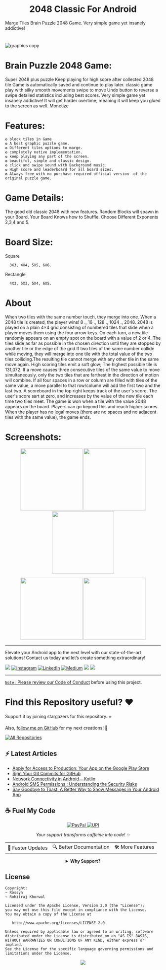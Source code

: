<p align="center">
  <h1 align="center">2048 Classic For Android</h1>
  
 Marge Tiles Brain Puzzle 2048 Game. Very simple game yet insanely addictive!
  

# 
![graphics copy](https://play-lh.googleusercontent.com/rtVpupsFXuIF83hHqlPCUIHa1d_D9YhinfzsuC7IOQtXOKZJSCgIfAMKuevq2p8KyRWd=w2560-h1440)

  
# Brain Puzzle 2048 Game:
Super 2048 plus puzzle Keep playing for high score after collected 2048 tile Game is automatically saved and continue to play later.
classic game play with silky smooth movements swipe to move Undo button to reverse a swipe detailed statistics including best scores.
Very simple game yet insanely addictive! It will get harder overtime, meaning it will keep you glued to the screen as well.
Monetize 

     
# Features:
    ✪ block tiles in Game
    ✪ A best graphic puzzle game.
    ✪ Different tiles options to marge.
    ✪ completely native implementation.
    ✪ keep playing any part of the screen.
    ✪ beautiful, simple and classic design.
    ✪ click and swipe sound with Background music.
    ✪ High score and leaderboard for all board sizes.
    ✪ Always free with no purchase required official version  of the original puzzle game.
    
# Game Details:

The good old classic 2048 with new features.
Random Blocks will spawn in your Board.
Your Board Knows how to Shuffle.
Choose Different Exponents 2,3,4 and 5.





# Board Size:

 Square
 
      3X3, 4X4, 5X5, 6X6.
 Rectangle
 
      4X3, 5X3, 5X4, 6X5.


  
# About
When two tiles with the same number touch, they merge into one. When a 2048 tile is created, the player wins! 8 ., 16 ., 128 ., 1024 ., 2048.
2048 is played on a plain 4×4 grid,consisting of numbered tiles that slide when a player moves them using the four arrow keys. On each turn, a new tile randomly appears on an empty spot on the board with a value of 2 or 4. The tiles slide as far as possible in the chosen direction until they are stopped by another tile or the edge of the grid.If two tiles of the same number collide while moving, they will merge into one tile with the total value of the two tiles colliding.The resulting tile cannot merge with any other tile in the same move again. High scoring tiles emit a soft glow; The highest possible tile is 131,072. If a move causes three consecutive tiles of the same value to move simultaneously, only the two tiles that are farthest in the direction of motion will combine. If all four spaces in a row or column are filled with tiles of the same value, a move parallel to that row/column will add the first two and the last two. A scoreboard in the top right keeps track of the user's score. The user's score
sart at zero, and increases by the value of the new tile each time two tiles meet. The game is won when a tile with the value 2048 appears on the board. Players can go beyond this and reach higher scores. When the player has no legal moves (there are no spaces and no adjacent tiles with the same value), the game ends.


# Screenshots:

 <p align="center">
    <a>
      <img src="https://play-lh.googleusercontent.com/6OJfAVhEEAd3bqtyjIv_zHy6qljBb8wVYUcvekhMxQ5ut3xRY7Fe2-2RDK5QYpdbCsw=w2560-h1440" hight="400" width="200"/>
    </a>
   <a>
      <img src="https://play-lh.googleusercontent.com/WmsyiBdEzHkRe64G7JO1IJxVnU5KHwoRIgJNx3AaQuds8CqyFH6KY6ABvsxtH-urwLjN=w2560-h1440" hight="400" width="200"/>
    </a>
     <a>
      <img src="https://play-lh.googleusercontent.com/2OMXT-RXjcmEPOjqi0ic5Xvr7lIc4VXJHiA8Lz4hHdx8SB5hlCD0D2ZaEDUXtnAp9WY=w2560-h1440" hight="400" width="200"/>
    </a>
   
  
    
  </p>
<p align="center">
   <a>
      <img src="https://play-lh.googleusercontent.com/wO6JQ07A3NKgLxPzL_OkrMiRPx8XiJrzMzb2QbmEWDSqc_OY1SnytVnKHHrUI7HgA6jy=w2560-h1440" hight="400" width="200"/>
    </a>
     <a>
      <img src="https://play-lh.googleusercontent.com/7DpHLu90-AycGjsLwjF0qlCv3Kwd16DGv8GMdUwtqcpIz9FI1Dz0xph2pMvWk4sHoxE=w2560-h1440" hight="400" width="200"/>
    </a>
 <a>
  </p>


  ---

  
Elevate your Android app to the next level with our state-of-the-art solutions! Contact us today and let’s create something extraordinary!

<div align="start">
  
<a href="mailto:banrossyn@gmail.com"><img src="https://img.shields.io/badge/Gmail-EA4335.svg?logo=Gmail&logoColor=white"></a>
[![Instagram](https://img.shields.io/badge/Instagram-%23E4405F.svg?logo=Instagram&logoColor=white)](https://instagram.com/rohitraj.khorwal) [![LinkedIn](https://img.shields.io/badge/LinkedIn-%230077B5.svg?logo=linkedin&logoColor=white)](https://www.linkedin.com/in/rohitrajkhorwal/) [![Medium](https://img.shields.io/badge/Medium-12100E?logo=medium&logoColor=white)](https://medium.com/@rohitrajkhorwal) 
<a href="https://t.me/banrossyn" target="_blank"><img src="https://img.shields.io/badge/Telegram-26A5E4.svg?logo=Telegram&logoColor=white"></a>
<a href="https://wa.me/+919694260426/" target="_blank"><img src="https://img.shields.io/badge/WhatsApp-25D366.svg?logo=WhatsApp&logoColor=white">
</div>


---

`Note:` Please review our [Code of Conduct](./CODE_OF_CONDUCT.md) before using this project.
# Find this Repository useful? ❤️

Support it by joining stargazers for this repository. ⭐

Also, [follow me on GitHub](https://github.com/AndroidWithRossyn/) for my next creations! 🤩

<p align="left">
<a href="https://github.com/AndroidWithRossyn?tab=repositories&sort=stargazers"><img alt="All Repositories" title="All Repositories" src="https://custom-icon-badges.demolab.com/badge/-Click%20Here%20For%20All%20My%20Repos-1F222E?style=for-the-badge&logoColor=white&logo=repo"/></a>
  
</p>


## :zap: Latest Articles

<!-- ARTICLES:START -->
- [Apply for Access to Production: Your App on the Google Play Store](https://rohitrajkhorwal.medium.com/apply-for-access-to-production-your-app-on-the-google-play-store-3af6736f1e68?source=rss-40883ee5aa3e------2)
- [Sign Your Git Commits for GitHub](https://rohitrajkhorwal.medium.com/sign-your-git-commits-for-github-47c7a589c2c3?source=rss-40883ee5aa3e------2)
- [Network Connectivity in Android — Kotlin](https://rohitrajkhorwal.medium.com/network-connectivity-in-android-kotlin-7bd3c3adee13?source=rss-40883ee5aa3e------2)
- [Android SMS Permissions : Understanding the Security Risks](https://rohitrajkhorwal.medium.com/android-sms-permissions-be33fe30ee41?source=rss-40883ee5aa3e------2)
- [Say Goodbye to Toast: A Better Way to Show Messages in Your Android App](https://rohitrajkhorwal.medium.com/say-goodbye-to-toast-a-better-way-to-show-messages-in-your-android-app-58622a6578a2?source=rss-40883ee5aa3e------2)
<!-- ARTICLES:END -->




## ☕ Fuel My Code

<div align="center">
  <a href="https://www.paypal.com/paypalme/banrossyn">
    <img src="https://img.shields.io/badge/Support_My_Work-00457C?style=for-the-badge&logo=paypal&logoColor=white" alt="PayPal"/>
  </a>
   <a href="https://github.com/AndroidWithRossyn/AndroidWithRossyn/blob/main/donate/upi_scan.jpg?raw=true">
    <img src="https://img.shields.io/badge/Support_via_UPI-4CAF50?style=for-the-badge&logo=google-pay&logoColor=white" alt="UPI"/>
  </a>
  <p><i>Your support transforms caffeine into code! ✨</i></p>
  
  <table>
    <tr>
      <td>🚀 Faster Updates</td>
      <td>🔍 Better Documentation</td>
      <td>🛠️ More Features</td>
    </tr>
  </table>
  
  <details>
    <summary><b>Why Support?</b></summary>
    <p>Every contribution helps me dedicate more time to creating high-quality open source Code. Your support directly translates to better software for everyone!</p>
  </details>
</div>



## License

```
Copyright: 
~ Rossyn
~ Rohitraj Khorwal

Licensed under the Apache License, Version 2.0 (the "License");
you may not use this file except in compliance with the License.
You may obtain a copy of the License at

   http://www.apache.org/licenses/LICENSE-2.0

Unless required by applicable law or agreed to in writing, software
distributed under the License is distributed on an "AS IS" BASIS,
WITHOUT WARRANTIES OR CONDITIONS OF ANY KIND, either express or implied.
See the License for the specific language governing permissions and
limitations under the License.
```

<p align="center">
  <img src="https://capsule-render.vercel.app/api?type=waving&color=gradient&height=60&section=footer"/>
</p>

